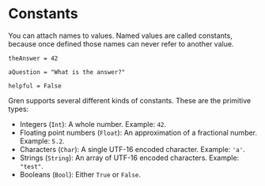 # Constants

You can attach names to values. Named values are called constants, because once defined those names can never refer to another value.

```gren
theAnswer = 42

aQuestion = "What is the answer?"

helpful = False
```

Gren supports several different kinds of constants. These are the primitive types:

* Integers (`Int`): A whole number. Example: `42`.
* Floating point numbers (`Float`): An approximation of a fractional number. Example: `5.2`.
* Characters (`Char`): A single UTF-16 encoded character. Example: `'a'`.
* Strings (`String`): An array of UTF-16 encoded characters. Example: `"test"`.
* Booleans (`Bool`): Either `True` or `False`.

